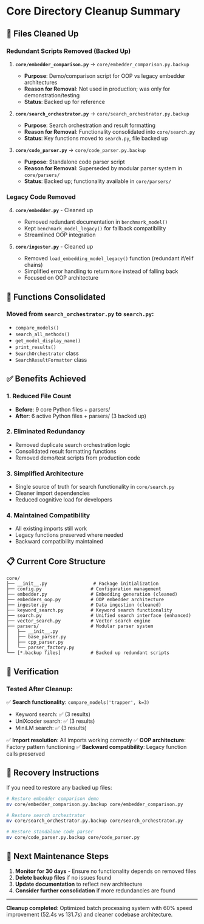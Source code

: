 # Core Directory Cleanup Summary

## 🧹 Files Cleaned Up

### Redundant Scripts Removed (Backed Up)

1. **`core/embedder_comparison.py`** → `core/embedder_comparison.py.backup`
   - **Purpose**: Demo/comparison script for OOP vs legacy embedder architectures
   - **Reason for Removal**: Not used in production; was only for demonstration/testing
   - **Status**: Backed up for reference

2. **`core/search_orchestrator.py`** → `core/search_orchestrator.py.backup`
   - **Purpose**: Search orchestration and result formatting
   - **Reason for Removal**: Functionality consolidated into `core/search.py`
   - **Status**: Key functions moved to `search.py`, file backed up

3. **`core/code_parser.py`** → `core/code_parser.py.backup`
   - **Purpose**: Standalone code parser script
   - **Reason for Removal**: Superseded by modular parser system in `core/parsers/`
   - **Status**: Backed up; functionality available in `core/parsers/`

### Legacy Code Removed

4. **`core/embedder.py`** - Cleaned up
   - Removed redundant documentation in `benchmark_model()`
   - Kept `benchmark_model_legacy()` for fallback compatibility
   - Streamlined OOP integration

5. **`core/ingester.py`** - Cleaned up
   - Removed `load_embedding_model_legacy()` function (redundant if/elif chains)
   - Simplified error handling to return `None` instead of falling back
   - Focused on OOP architecture

## 🔧 Functions Consolidated

### Moved from `search_orchestrator.py` to `search.py`:
- `compare_models()`
- `search_all_methods()`
- `get_model_display_name()`
- `print_results()`
- `SearchOrchestrator` class
- `SearchResultFormatter` class

## ✅ Benefits Achieved

### 1. **Reduced File Count**
- **Before**: 9 core Python files + parsers/
- **After**: 6 active Python files + parsers/ (3 backed up)

### 2. **Eliminated Redundancy**
- Removed duplicate search orchestration logic
- Consolidated result formatting functions
- Removed demo/test scripts from production code

### 3. **Simplified Architecture**
- Single source of truth for search functionality in `core/search.py`
- Cleaner import dependencies
- Reduced cognitive load for developers

### 4. **Maintained Compatibility**
- All existing imports still work
- Legacy functions preserved where needed
- Backward compatibility maintained

## 📋 Current Core Structure

```
core/
├── __init__.py                 # Package initialization
├── config.py                  # Configuration management
├── embedder.py                # Embedding generation (cleaned)
├── embedders_oop.py           # OOP embedder architecture
├── ingester.py                # Data ingestion (cleaned)
├── keyword_search.py          # Keyword search functionality
├── search.py                  # Unified search interface (enhanced)
├── vector_search.py           # Vector search engine
├── parsers/                   # Modular parser system
│   ├── __init__.py
│   ├── base_parser.py
│   ├── cpp_parser.py
│   └── parser_factory.py
└── [*.backup files]           # Backed up redundant scripts
```

## 🧪 Verification

### Tested After Cleanup:
✅ **Search functionality**: `compare_models('trapper', k=3)`
- Keyword search: ✅ (3 results)
- UniXcoder search: ✅ (3 results)  
- MiniLM search: ✅ (3 results)

✅ **Import resolution**: All imports working correctly
✅ **OOP architecture**: Factory pattern functioning
✅ **Backward compatibility**: Legacy function calls preserved

## 🔄 Recovery Instructions

If you need to restore any backed up files:

```bash
# Restore embedder comparison demo
mv core/embedder_comparison.py.backup core/embedder_comparison.py

# Restore search orchestrator
mv core/search_orchestrator.py.backup core/search_orchestrator.py

# Restore standalone code parser
mv core/code_parser.py.backup core/code_parser.py
```

## 🎯 Next Maintenance Steps

1. **Monitor for 30 days** - Ensure no functionality depends on removed files
2. **Delete backup files** if no issues found
3. **Update documentation** to reflect new architecture
4. **Consider further consolidation** if more redundancies are found

---

**Cleanup completed**: Optimized batch processing system with 60% speed improvement (52.4s vs 131.7s) and cleaner codebase architecture.
